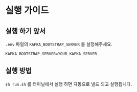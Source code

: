 # 실행 가이드

## 실행 하기 앞서

`.env` 파일의 `KAFKA_BOOTSTRAP_SERVER` 를 설정해주세요.

```
KAFKA_BOOTSTRAP_SERVER=YOUR_KAFKA_SERVER
```

## 실행 방법

`sh run.sh` 를 터미널에서 실행 하면 자동으로 빌드 되고 실행됩니다.
